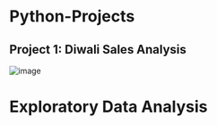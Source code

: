 # Python-Projects
## Project 1: Diwali Sales Analysis
![image](https://github.com/DhanashriLohar/Python-Projects/assets/114569069/a9f64998-5b50-4598-acf2-6ffc7b9af99f)

# Exploratory Data Analysis













